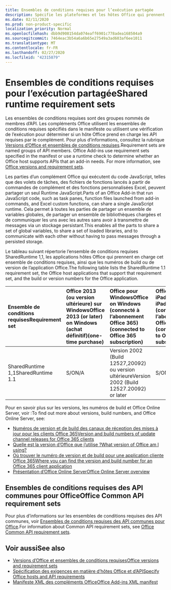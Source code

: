 ```yaml
---
title: Ensembles de conditions requises pour l’exécution partagée
description: Spécifie les plateformes et les hôtes Office qui prennent en charge les API SharedRuntime.
ms.date: 02/11/2020
ms.prod: non-product-specific
localization_priority: Normal
ms.openlocfilehash: dbb9d908154da074eaff6901c778adea168504a9
ms.sourcegitcommit: 7464eac3b54a6a6b65e27549a3ad603af6ee1011
ms.translationtype: MT
ms.contentlocale: fr-FR
ms.lasthandoff: 02/27/2020
ms.locfileid: "42315879"
---
```

# <a name="shared-runtime-requirement-sets"></a><span data-ttu-id="a149f-103">Ensembles de conditions requises pour l’exécution partagée</span><span class="sxs-lookup"><span data-stu-id="a149f-103">Shared runtime requirement sets</span></span>

<span data-ttu-id="a149f-p101">Les ensembles de conditions requises sont des groupes nommés de membres d’API. Les compléments Office utilisent les ensembles de conditions requises spécifiés dans le manifeste ou utilisent une vérification de l’exécution pour déterminer si un hôte Office prend en charge les API requises par le complément. Pour plus d’informations, consultez la rubrique [Versions d’Office et ensembles de conditions requises](/office/dev/add-ins/develop/office-versions-and-requirement-sets).</span><span class="sxs-lookup"><span data-stu-id="a149f-p101">Requirement sets are named groups of API members. Office Add-ins use requirement sets specified in the manifest or use a runtime check to determine whether an Office host supports APIs that an add-in needs. For more information, see [Office versions and requirement sets](/office/dev/add-ins/develop/office-versions-and-requirement-sets).</span></span>

<span data-ttu-id="a149f-107">Les parties d’un complément Office qui exécutent du code JavaScript, telles que des volets de tâches, des fichiers de fonctions lancés à partir de commandes de complément et des fonctions personnalisées Excel, peuvent partager un seul Runtime JavaScript.</span><span class="sxs-lookup"><span data-stu-id="a149f-107">Parts of an Office Add-in that run JavaScript code, such as task panes, function files launched from add-in commands, and Excel custom functions, can share a single JavaScript runtime.</span></span> <span data-ttu-id="a149f-108">Cela permet à toutes les parties de partager un ensemble de variables globales, de partager un ensemble de bibliothèques chargées et de communiquer les uns avec les autres sans avoir à transmettre de messages via un stockage persistant.</span><span class="sxs-lookup"><span data-stu-id="a149f-108">This enables all the parts to share a set of global variables, to share a set of loaded libraries, and to communicate with each other without having to pass messages through a persisted storage.</span></span>

<span data-ttu-id="a149f-109">Le tableau suivant répertorie l’ensemble de conditions requises SharedRuntime 1,1, les applications hôtes Office qui prennent en charge cet ensemble de conditions requises, ainsi que les numéros de build ou de version de l’application Office.</span><span class="sxs-lookup"><span data-stu-id="a149f-109">The following table lists the SharedRuntime 1.1 requirement set, the Office host applications that support that requirement set, and the build or version numbers for the Office application.</span></span>

|  <span data-ttu-id="a149f-110">Ensemble de conditions requises</span><span class="sxs-lookup"><span data-stu-id="a149f-110">Requirement set</span></span>  |  <span data-ttu-id="a149f-111">Office 2013 (ou version ultérieure) sur Windows</span><span class="sxs-lookup"><span data-stu-id="a149f-111">Office 2013 (or later) on Windows</span></span><br><span data-ttu-id="a149f-112">(achat définitif)</span><span class="sxs-lookup"><span data-stu-id="a149f-112">(one-time purchase)</span></span> | <span data-ttu-id="a149f-113">Office pour Windows</span><span class="sxs-lookup"><span data-stu-id="a149f-113">Office on Windows</span></span><br><span data-ttu-id="a149f-114">(connecté à l’abonnement Office 365)</span><span class="sxs-lookup"><span data-stu-id="a149f-114">(connected to Office 365 subscription)</span></span>   |  <span data-ttu-id="a149f-115">Office sur iPad</span><span class="sxs-lookup"><span data-stu-id="a149f-115">Office on iPad</span></span><br><span data-ttu-id="a149f-116">(connecté à l’abonnement Office 365)</span><span class="sxs-lookup"><span data-stu-id="a149f-116">(connected to Office 365 subscription)</span></span>  |  <span data-ttu-id="a149f-117">Office sur Mac</span><span class="sxs-lookup"><span data-stu-id="a149f-117">Office on Mac</span></span><br><span data-ttu-id="a149f-118">(connecté à l’abonnement Office 365)</span><span class="sxs-lookup"><span data-stu-id="a149f-118">(connected to Office 365 subscription)</span></span>  | <span data-ttu-id="a149f-119">Office sur le web</span><span class="sxs-lookup"><span data-stu-id="a149f-119">Office on the web</span></span>  | <span data-ttu-id="a149f-120">Office Online Server</span><span class="sxs-lookup"><span data-stu-id="a149f-120">Office Online Server</span></span> |
|:-----|:-----|:-----|:-----|:-----|:-----|:-----|
| <span data-ttu-id="a149f-121">SharedRuntime 1,1</span><span class="sxs-lookup"><span data-stu-id="a149f-121">SharedRuntime 1.1</span></span>  | <span data-ttu-id="a149f-122">S/O</span><span class="sxs-lookup"><span data-stu-id="a149f-122">N/A</span></span> | <span data-ttu-id="a149f-123">Version 2002 (Build 12527,20092) ou version ultérieure</span><span class="sxs-lookup"><span data-stu-id="a149f-123">Version 2002 (Build 12527.20092) or later</span></span> | <span data-ttu-id="a149f-124">S/O</span><span class="sxs-lookup"><span data-stu-id="a149f-124">N/A</span></span> | <span data-ttu-id="a149f-125">16,35 ou version ultérieure</span><span class="sxs-lookup"><span data-stu-id="a149f-125">16.35 or later</span></span> | <span data-ttu-id="a149f-126">Février 2020</span><span class="sxs-lookup"><span data-stu-id="a149f-126">February 2020</span></span> | <span data-ttu-id="a149f-127">S/O</span><span class="sxs-lookup"><span data-stu-id="a149f-127">N/A</span></span> |

<span data-ttu-id="a149f-128">Pour en savoir plus sur les versions, les numéros de build et Office Online Server, voir :</span><span class="sxs-lookup"><span data-stu-id="a149f-128">To find out more about versions, build numbers, and Office Online Server, see:</span></span>

- [<span data-ttu-id="a149f-129">Numéros de version et de build des canaux de réception des mises à jour pour les clients Office 365</span><span class="sxs-lookup"><span data-stu-id="a149f-129">Version and build numbers of update channel releases for Office 365 clients</span></span>](https://support.office.com/article/version-and-build-numbers-of-update-channel-releases-ae942449-1fca-4484-898b-a933ea23def7)
- [<span data-ttu-id="a149f-130">Quelle est la version d’Office que j’utilise ?</span><span class="sxs-lookup"><span data-stu-id="a149f-130">What version of Office am I using?</span></span>](https://support.office.com/article/What-version-of-Office-am-I-using-932788b8-a3ce-44bf-bb09-e334518b8b19)
- [<span data-ttu-id="a149f-131">Où trouver le numéro de version et de build pour une application cliente Office 365</span><span class="sxs-lookup"><span data-stu-id="a149f-131">Where you can find the version and build number for an Office 365 client application</span></span>](https://support.office.com/article/version-and-build-numbers-of-update-channel-releases-ae942449-1fca-4484-898b-a933ea23def7)
- [<span data-ttu-id="a149f-132">Présentation d’Office Online Server</span><span class="sxs-lookup"><span data-stu-id="a149f-132">Office Online Server overview</span></span>](/officeonlineserver/office-online-server-overview)

## <a name="office-common-api-requirement-sets"></a><span data-ttu-id="a149f-133">Ensembles de conditions requises des API communes pour Office</span><span class="sxs-lookup"><span data-stu-id="a149f-133">Office Common API requirement sets</span></span>

<span data-ttu-id="a149f-134">Pour plus d’informations sur les ensembles de conditions requises des API communes, voir [Ensembles de conditions requises des API communes pour Office](office-add-in-requirement-sets.md).</span><span class="sxs-lookup"><span data-stu-id="a149f-134">For information about Common API requirement sets, see [Office Common API requirement sets](office-add-in-requirement-sets.md).</span></span>

## <a name="see-also"></a><span data-ttu-id="a149f-135">Voir aussi</span><span class="sxs-lookup"><span data-stu-id="a149f-135">See also</span></span>

- [<span data-ttu-id="a149f-136">Versions d’Office et ensembles de conditions requises</span><span class="sxs-lookup"><span data-stu-id="a149f-136">Office versions and requirement sets</span></span>](/office/dev/add-ins/develop/office-versions-and-requirement-sets)
- [<span data-ttu-id="a149f-137">Spécification des exigences en matière d’hôtes Office et d’API</span><span class="sxs-lookup"><span data-stu-id="a149f-137">Specify Office hosts and API requirements</span></span>](/office/dev/add-ins/develop/specify-office-hosts-and-api-requirements)
- [<span data-ttu-id="a149f-138">Manifeste XML des compléments Office</span><span class="sxs-lookup"><span data-stu-id="a149f-138">Office Add-ins XML manifest</span></span>](/office/dev/add-ins/develop/add-in-manifests)
